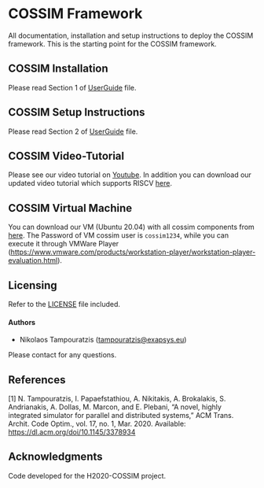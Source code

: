 # COSSIM Framework

All documentation, installation and setup instructions to deploy the COSSIM framework. This is the starting point for the COSSIM framework. 

## COSSIM Installation

Please read Section 1 of [UserGuide](COSSIMUG_V1.1.pdf) file.

## COSSIM Setup Instructions

Please read Section 2 of [UserGuide](COSSIMUG_V1.1.pdf) file.

## COSSIM Video-Tutorial

Please see our video tutorial on [Youtube](https://youtu.be/QZTwQv0xqhk).
In addition you can download our updated video tutorial which supports RISCV [here](https://ihuedu-my.sharepoint.com/:v:/g/personal/ntampouratzis_ihu_gr/Ea-4Z5ERBIlGnrHIjwFLzqABs7ATnLVh2F2uE432SfMcPw).

## COSSIM Virtual Machine

You can download our VM (Ubuntu 20.04) with all cossim components from [here](http://kition.mhl.tuc.gr:8000/d/8a0be2bdcf/). The Password of VM cossim user is `cossim1234`, while you can execute it through VMWare Player (https://www.vmware.com/products/workstation-player/workstation-player-evaluation.html).

## Licensing

Refer to the [LICENSE](LICENSE) file included.

#### Authors

* Nikolaos Tampouratzis (tampouratzis@exapsys.eu)

Please contact for any questions.

## References
<a id="1">[1]</a> 
N. Tampouratzis, I. Papaefstathiou, A. Nikitakis, A. Brokalakis,
S. Andrianakis, A. Dollas, M. Marcon, and E. Plebani, “A novel,
highly integrated simulator for parallel and distributed systems,”
ACM Trans. Archit. Code Optim., vol. 17, no. 1, Mar. 2020.
Available: https://dl.acm.org/doi/10.1145/3378934


## Acknowledgments

Code developed for the H2020-COSSIM project.

